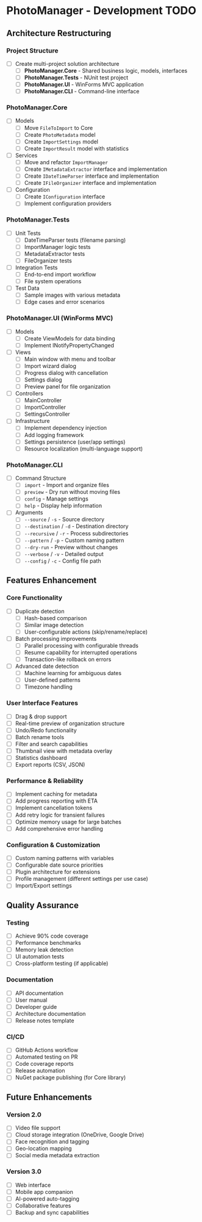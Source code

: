 # PhotoManager - Development TODO

## Architecture Restructuring

### Project Structure
- [ ] Create multi-project solution architecture
  - [ ] **PhotoManager.Core** - Shared business logic, models, interfaces
  - [ ] **PhotoManager.Tests** - NUnit test project
  - [ ] **PhotoManager.UI** - WinForms MVC application
  - [ ] **PhotoManager.CLI** - Command-line interface

### PhotoManager.Core
- [ ] Models
  - [ ] Move `FileToImport` to Core
  - [ ] Create `PhotoMetadata` model
  - [ ] Create `ImportSettings` model
  - [ ] Create `ImportResult` model with statistics
- [ ] Services
  - [ ] Move and refactor `ImportManager` 
  - [ ] Create `IMetadataExtractor` interface and implementation
  - [ ] Create `IDateTimeParser` interface and implementation
  - [ ] Create `IFileOrganizer` interface and implementation
- [ ] Configuration
  - [ ] Create `IConfiguration` interface
  - [ ] Implement configuration providers

### PhotoManager.Tests
- [ ] Unit Tests
  - [ ] DateTimeParser tests (filename parsing)
  - [ ] ImportManager logic tests
  - [ ] MetadataExtractor tests
  - [ ] FileOrganizer tests
- [ ] Integration Tests
  - [ ] End-to-end import workflow
  - [ ] File system operations
- [ ] Test Data
  - [ ] Sample images with various metadata
  - [ ] Edge cases and error scenarios

### PhotoManager.UI (WinForms MVC)
- [ ] Models
  - [ ] Create ViewModels for data binding
  - [ ] Implement INotifyPropertyChanged
- [ ] Views
  - [ ] Main window with menu and toolbar
  - [ ] Import wizard dialog
  - [ ] Progress dialog with cancellation
  - [ ] Settings dialog
  - [ ] Preview panel for file organization
- [ ] Controllers
  - [ ] MainController
  - [ ] ImportController
  - [ ] SettingsController
- [ ] Infrastructure
  - [ ] Implement dependency injection
  - [ ] Add logging framework
  - [ ] Settings persistence (user/app settings)
  - [ ] Resource localization (multi-language support)

### PhotoManager.CLI
- [ ] Command Structure
  - [ ] `import` - Import and organize files
  - [ ] `preview` - Dry run without moving files
  - [ ] `config` - Manage settings
  - [ ] `help` - Display help information
- [ ] Arguments
  - [ ] `--source` / `-s` - Source directory
  - [ ] `--destination` / `-d` - Destination directory
  - [ ] `--recursive` / `-r` - Process subdirectories
  - [ ] `--pattern` / `-p` - Custom naming pattern
  - [ ] `--dry-run` - Preview without changes
  - [ ] `--verbose` / `-v` - Detailed output
  - [ ] `--config` / `-c` - Config file path

## Features Enhancement

### Core Functionality
- [ ] Duplicate detection
  - [ ] Hash-based comparison
  - [ ] Similar image detection
  - [ ] User-configurable actions (skip/rename/replace)
- [ ] Batch processing improvements
  - [ ] Parallel processing with configurable threads
  - [ ] Resume capability for interrupted operations
  - [ ] Transaction-like rollback on errors
- [ ] Advanced date detection
  - [ ] Machine learning for ambiguous dates
  - [ ] User-defined patterns
  - [ ] Timezone handling

### User Interface Features
- [ ] Drag & drop support
- [ ] Real-time preview of organization structure
- [ ] Undo/Redo functionality
- [ ] Batch rename tools
- [ ] Filter and search capabilities
- [ ] Thumbnail view with metadata overlay
- [ ] Statistics dashboard
- [ ] Export reports (CSV, JSON)

### Performance & Reliability
- [ ] Implement caching for metadata
- [ ] Add progress reporting with ETA
- [ ] Implement cancellation tokens
- [ ] Add retry logic for transient failures
- [ ] Optimize memory usage for large batches
- [ ] Add comprehensive error handling

### Configuration & Customization
- [ ] Custom naming patterns with variables
- [ ] Configurable date source priorities
- [ ] Plugin architecture for extensions
- [ ] Profile management (different settings per use case)
- [ ] Import/Export settings

## Quality Assurance

### Testing
- [ ] Achieve 90% code coverage
- [ ] Performance benchmarks
- [ ] Memory leak detection
- [ ] UI automation tests
- [ ] Cross-platform testing (if applicable)

### Documentation
- [ ] API documentation
- [ ] User manual
- [ ] Developer guide
- [ ] Architecture documentation
- [ ] Release notes template

### CI/CD
- [ ] GitHub Actions workflow
- [ ] Automated testing on PR
- [ ] Code coverage reports
- [ ] Release automation
- [ ] NuGet package publishing (for Core library)

## Future Enhancements

### Version 2.0
- [ ] Video file support
- [ ] Cloud storage integration (OneDrive, Google Drive)
- [ ] Face recognition and tagging
- [ ] Geo-location mapping
- [ ] Social media metadata extraction

### Version 3.0
- [ ] Web interface
- [ ] Mobile app companion
- [ ] AI-powered auto-tagging
- [ ] Collaborative features
- [ ] Backup and sync capabilities